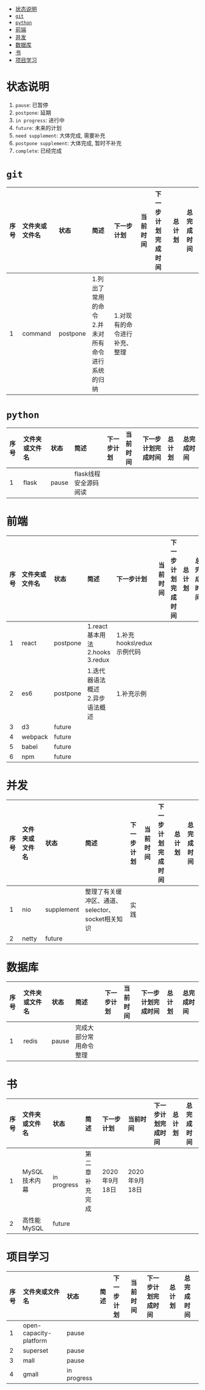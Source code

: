 - [状态说明](#状态说明)
- [`git`](#git)
- [`python`](#python)
- [前端](#前端)
- [并发](#并发)
- [数据库](#数据库)
- [书](#书)
- [项目学习](#项目学习)
# 状态说明
1. `pause`: 已暂停
2. `postpone`: 延期
3. `in progress`: 进行中
4. `future`: 未来的计划
5. `need supplement`: 大体完成, 需要补充
6. `postpone supplement`: 大体完成, 暂时不补充
7. `complete`: 已经完成
# `git`
|序号|文件夹或文件名|状态|简述|下一步计划|当前时间|下一步计划完成时间|总计划|总完成时间
|:-|:-|:-|:-|:-|:-|:-|:-|:-|
|1|command|postpone|1.列出了常用的命令<br>2.并未对所有命令进行系统的归纳|1.对现有的命令进行补充、整理
# `python`
|序号|文件夹或文件名|状态|简述|下一步计划|当前时间|下一步计划完成时间|总计划|总完成时间
|:-|:-|:-|:-|:-|:-|:-|:-|:-|
1|flask|pause|flask线程安全源码阅读
# 前端
|序号|文件夹或文件名|状态|简述|下一步计划|当前时间|下一步计划完成时间|总计划|总完成时间
|:-|:-|:-|:-|:-|:-|:-|:-|:-|
1|react|postpone|1.react基本用法<br>2.hooks<br>3.redux|1.补充hooks\redux示例代码
2|es6|postpone|1.迭代器语法概述<br>2.异步语法概述|1.补充示例
3|d3|future|
4|webpack|future
5|babel|future
6|npm|future
# 并发
|序号|文件夹或文件名|状态|简述|下一步计划|当前时间|下一步计划完成时间|总计划|总完成时间
|:-|:-|:-|:-|:-|:-|:-|:-|:-|
1|nio|supplement|整理了有关缓冲区、通道、selector、socket相关知识|实践
2|netty|future
# 数据库
|序号|文件夹或文件名|状态|简述|下一步计划|当前时间|下一步计划完成时间|总计划|总完成时间
|:-|:-|:-|:-|:-|:-|:-|:-|:-|
1|redis|pause|完成大部分常用命令整理
# 书
|序号|文件夹或文件名|状态|简述|下一步计划|当前时间|下一步计划完成时间|总计划|总完成时间
|:-|:-|:-|:-|:-|:-|:-|:-|:-|
1|MySQL技术内幕|in progress|第二章补充完成|2020年9月18日|2020年9月18日|
2|高性能MySQL|future|
# 项目学习
|序号|文件夹或文件名|状态|简述|下一步计划|当前时间|下一步计划完成时间|总计划|总完成时间
|:-|:-|:-|:-|:-|:-|:-|:-|:-|
1|open-capacity-platform|pause
2|superset|pause
3|mall|pause
4|gmall|in progress